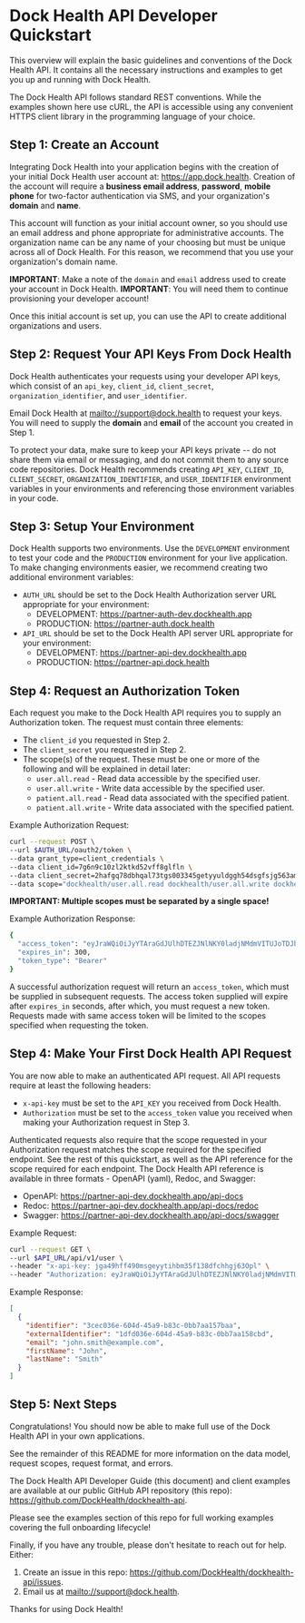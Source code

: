 # Dock Health API Developer Quickstart

This overview will explain the basic guidelines and conventions of the Dock Health API. It contains all the necessary 
instructions and examples to get you up and running with Dock Health.

The Dock Health API follows standard REST conventions. While the examples shown here use cURL, the API is accessible 
using any convenient HTTPS client library in the programming language of your choice.

## Step 1: Create an Account

Integrating Dock Health into your application begins with the creation of your initial Dock Health user account at:
<https://app.dock.health>. Creation of the account will require a **business email address**, **password**, **mobile
phone** for two-factor authentication via SMS, and your organization's **domain** and **name**. 

This account will function as your initial account owner, so you should use an email address and phone appropriate for 
administrative accounts. The organization name can be any name of your choosing but must be unique across all of Dock 
Health. For this reason, we recommend that you use your organization's domain name. 

**IMPORTANT**: Make a note of the `domain` and `email` address used to create your account in Dock Health.
**IMPORTANT**: You will need them to continue provisioning your developer account!

Once this initial account is set up, you can use the API to create additional organizations and users.

## Step 2: Request Your API Keys From Dock Health

Dock Health authenticates your requests using your developer API keys, which consist of an `api_key`, `client_id`,
`client_secret`, `organization_identifier`, and `user_identifier`. 

Email Dock Health at <mailto://support@dock.health> to request your keys.
You will need to supply the **domain** and **email** of the account you created in Step 1.

To protect your data, make sure to keep your API keys private -- do not share them via email or messaging, and do not 
commit them to any source code repositories. Dock Health recommends creating `API_KEY`, `CLIENT_ID`, `CLIENT_SECRET`,
`ORGANIZATION_IDENTIFIER`, and `USER_IDENTIFIER` environment variables in your environments and referencing those 
environment variables in your code.

## Step 3: Setup Your Environment

Dock Health supports two environments. Use the `DEVELOPMENT` environment to test your code and the `PRODUCTION` 
environment for your live application. To make changing environments easier, we recommend creating two additional
environment variables:

- `AUTH_URL` should be set to the Dock Health Authorization server URL appropriate for your environment:
  - DEVELOPMENT: <https://partner-auth-dev.dockhealth.app>
  - PRODUCTION: <https://partner-auth.dock.health>
- `API_URL` should be set to the Dock Health API server URL appropriate for your environment:
  - DEVELOPMENT: <https://partner-api-dev.dockhealth.app>
  - PRODUCTION: <https://partner-api.dock.health>

## Step 4: Request an Authorization Token

Each request you make to the Dock Health API requires you to supply an Authorization token. The request must contain
three elements:

- The `client_id` you requested in Step 2.
- The `client_secret` you requested in Step 2.
- The scope(s) of the request. These must be one or more of the following and will be explained in detail later:
  - `user.all.read` - Read data accessible by the specified user.
  - `user.all.write` - Write data accessible by the specified user.
  - `patient.all.read` - Read data associated with the specified patient.
  - `patient.all.write` - Write data associated with the specified patient.
  
Example Authorization Request:

```bash
curl --request POST \
--url $AUTH_URL/oauth2/token \
--data grant_type=client_credentials \
--data client_id=7g6n9c10zl2ktkd52vff8glfln \
--data client_secret=2hafgq78dbhqal73tgs003345getyyuldggh54dsgfsjg563amo \
--data scope="dockhealth/user.all.read dockhealth/user.all.write dockhealth/patient.all.read dockhealth/patient.all.write"
```

**IMPORTANT: Multiple scopes must be separated by a single space!**

Example Authorization Response: 

```bash
{
  "access_token": "eyJraWQiOiJyYTAraGdJUlhDTEZJNlNKY0ladjNMdmVITUJoTDJhbGciOiJSUzI1NiJ9.eyJzdWIiOiI2aHBvdGkzMWNpOWpmcjY2VzcyIsInNjb3BlIjoiaHR0cHM6XC9cL2ludGVybmFsLWFwaS1kZXYuZG9ja2hlYWx0aC5hcHBcL2FsbC5yZWFkIiwiYXV0aF90aW1lIjoxNjA0NTI3MjQ5LCJpc3MiOiJodHRwczpcL1wvY29nbml0by1pZHAudXMtZWFzdC0xLmFtYXpvbmF3cy5jb21cL3VzLWVhc3QtMV8wRTRnSW12S1oiLCJleHAiOjE2MDQ1Mjc1NDksImlhdCI6MTYwNDUyNzI0OSwidmVyc2lvbiI6MiwianRpIjoiM2E5OGEwMzYtNTJjYy00OGI4LWFkN2ItZDY4OWIxOTFjNmY3IiwiY2xpZW50X2lkIjoiNmhwb3RpMzFjaTlqZnBpc3NpZjl0a2x1bG4ifQ.BefiIDU8X4Miqb7c_BsrO0XBGOUiPbau8qF6ka0s_0diTPoI5Na6R31-ZZxgoJhgowJfrGGjbjCl2wILRqWe0CWKLdwe2y4mAixW7c7RC44tH2VV1IMMYz5E7jPkQaxay-9JWHwoujwKYnky1mEB4ZLNkHxIe4bcUeQT5CXtllvgzaQltY51h16vO3PtC0DRpXmrj0lmGlcw23spkh5pyAMIkdQLiyMGLDE-TeiNnew1-9lRPUBVSLuJjtUCSOneLVGeW5MI63_sWdj1kSvuq1V2tdeTJOdrWOz93fhog7P8sGcv39XUgVit0TQonaMfA7BnhP9NBDt3iWbN4dUr1g",
  "expires_in": 300,
  "token_type": "Bearer"
}
```

A successful authorization request will return an `access_token`, which must be supplied in subsequent requests. The 
access token supplied will expire after `expires_in` seconds, after which, you must request a new token. Requests 
made with same access token will be limited to the scopes specified when requesting the token. 

## Step 4: Make Your First Dock Health API Request

You are now able to make an authenticated API request. All API requests require at least the following headers:

- `x-api-key` must be set to the `API_KEY` you received from Dock Health.
- `Authorization` must be set to the `access_token` value you received when making your Authorization request in Step 3.

Authenticated requests also require that the scope requested in your Authorization request matches the scope required
for the specified endpoint. See the rest of this quickstart, as well as the API reference for the scope required for 
each endpoint. The Dock Health API reference is available in three formats - OpenAPI (yaml), Redoc, and Swagger:

- OpenAPI: <https://partner-api-dev.dockhealth.app/api-docs>
- Redoc: <https://partner-api-dev.dockhealth.app/api-docs/redoc>
- Swagger: <https://partner-api-dev.dockhealth.app/api-docs/swagger>

Example Request:

```bash
curl --request GET \
--url $API_URL/api/v1/user \
--header "x-api-key: jga49hff490msgeyytihbm35f138dfchhgj63Opl" \
--header "Authorization: eyJraWQiOiJyYTAraGdJUlhDTEZJNlNKY0ladjNMdmVITUJoTDhGTGhOWEhLRWFCNlwvST0iLCJhbGciOiJSUzI1NiJ9.eyJzdWIiOiI2aHBvdGkzMWNpOWpmcGlzc2lmOXRrbHVsbiIsInRva2VuX3VzZSI6ImFjY2VzcyIsInNjb3BlIjoiZG9ja2hlYWx0aFwvc3lzdGVtLmRldmVsb3Blci5yZWFkIiwiYXV0aF90aW1lIjoxNjE0NTU0OTMzLCJpc3MiOiJodHRwczpcL1wvY29nbml0by1pZHAudXMtZWFzdC0xLmFtYXpvbmF3cy5jb21cL3VzLWVhc3QtMV8wRTRnSW12S1oiLCJleHAiOjE2MTQ1NTUyMzMsImlhdCI6MTYxNDU1NDkzMywidmVyc2lvbiI6MiwianRpIjoiMjU3ZTRkZGYtNThmZi00MGVlLThiNWEtMzE1MjkxMGQ1NDQ4IiwiY2xpZW50X2lkIjoiNmhwb3RpMzFjaTlqZnBpc3NpZjl0a2x1bG4ifQ.XRUBBdgGOCRcy4WW4mjEaGcc4W9S-JV0AbuKmM2PlQvqopmzizETN_NSz-3ScLbfyd_g5JO0Jfr2eimnMQSeYDU3sVhSs1CNiT8VhEps_9BVwvthQtFdFAnjzGXM7FSsSp-7amzb4Q29KtlIP3tUsgM6mmgha4c3fcRBmP1RDw2op6NP5sUrQRamQz7gz-PLqjEUJS1fSJLCR1Wcp05LaHIgaOlhCfDMzLBTV7UXC9WqmpQ6yFWYZuVmwOq8rwCrEeqXZ0oVvarDuwpx1pWVOUAUKq4giEj_hy8CjzdXkqyfyEt1-BZe93gFWuqgAZVOrVp4OgEqUp8KX6SDnfoh3A"
```

Example Response:

```json
[
  {
    "identifier": "3cec036e-604d-45a9-b83c-0bb7aa157baa",
    "externalIdentifier": "1dfd036e-604d-45a9-b83c-0bb7aa158cbd",
    "email": "john.smith@example.com",
    "firstName": "John",
    "lastName": "Smith"
  }
]
```

## Step 5: Next Steps

Congratulations! You should now be able to make full use of the Dock Health API in your own applications. 

See the remainder of this README for more information on the data model, request scopes, request format, and errors.

The Dock Health API Developer Guide (this document) and client examples are available at our public
GitHub API repository (this repo): <https://github.com/DockHealth/dockhealth-api>.

Please see the examples section of this repo for full working examples covering the full onboarding lifecycle!
 
Finally, if you have any trouble, please don't hesitate to reach out for help. Either:

1. Create an issue in this repo: <https://github.com/DockHealth/dockhealth-api/issues>.
2. Email us at <mailto://support@dock.health>. 

Thanks for using Dock Health!

